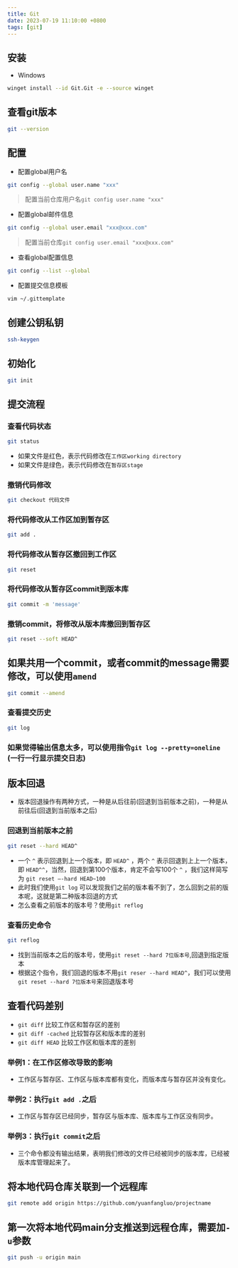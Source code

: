 ```yaml
---
title: Git
date: 2023-07-19 11:10:00 +0800
tags: [git]
---
```

## 安装

- Windows

```sh
winget install --id Git.Git -e --source winget
```

## 查看git版本

```sh
git --version
```

## 配置

- 配置global用户名

```sh
git config --global user.name "xxx"
```

> 配置当前仓库用户名`git config user.name "xxx"`

- 配置global邮件信息

```sh
git config --global user.email "xxx@xxx.com"
```

> 配置当前仓库`git config user.email "xxx@xxx.com"`

- 查看global配置信息

```sh
git config --list --global
```

- 配置提交信息模板

```sh
vim ~/.gittemplate
```

## 创建公钥私钥

```sh
ssh-keygen
```

## 初始化

```sh
git init
```

## 提交流程

### 查看代码状态

```sh
git status
```

- 如果文件是红色，表示代码修改在`工作区working directory`
- 如果文件是绿色，表示代码修改在`暂存区stage`

### 撤销代码修改

```sh
git checkout 代码文件
```

### 将代码修改从工作区加到暂存区

```sh
git add .
```

### 将代码修改从暂存区撤回到工作区

```sh
git reset
```

### 将代码修改从暂存区commit到版本库

```sh
git commit -m 'message'
```

### 撤销commit，将修改从版本库撤回到暂存区

```sh
git reset --soft HEAD^
```

## 如果共用一个commit，或者commit的message需要修改，可以使用`amend`

```sh
git commit --amend
```

### 查看提交历史

```sh
git log
```

###  如果觉得输出信息太多，可以使用指令`git log --pretty=oneline` (一行一行显示提交日志)

## 版本回退

- 版本回退操作有两种方式，一种是从后往前(回退到当前版本之前)，一种是从前往后(回退到当前版本之后)

### 回退到当前版本之前

```sh
git reset --hard HEAD^
```

- 一个 `^` 表示回退到上一个版本，即 `HEAD^` ，两个 `^` 表示回退到上上一个版本，即 `HEAD^^`，当然，回退到第100个版本，肯定不会写100个 `^` ，我们这样简写为 `git reset –-hard HEAD~100`
- 此时我们使用`git log` 可以发现我们之前的版本看不到了，怎么回到之前的版本呢，这就是第二种版本回退的方式
- 怎么查看之前版本的版本号？使用`git reflog`

### 查看历史命令

```sh
git reflog
```

- 找到当前版本之后的版本号，使用`git reset --hard 7位版本号`,回退到指定版本
- 根据这个指令，我们回退的版本不用`git reser --hard HEAD^`，我们可以使用`git reset --hard 7位版本号`来回退版本号

## 查看代码差别

- `git diff` 比较工作区和暂存区的差别
- `git diff -cached` 比较暂存区和版本库的差别
- `git diff HEAD` 比较工作区和版本库的差别

### 举例1：在工作区修改导致的影响

- 工作区与暂存区、工作区与版本库都有变化，而版本库与暂存区并没有变化。

### 举例2：执行`git add .`之后

- 工作区与暂存区已经同步，暂存区与版本库、版本库与工作区没有同步。

### 举例3：执行`git commit`之后

- 三个命令都没有输出结果，表明我们修改的文件已经被同步的版本库，已经被版本库管理起来了。

## 将本地代码仓库关联到一个远程库

```sh
git remote add origin https://github.com/yuanfangluo/projectname
```

## 第一次将本地代码main分支推送到远程仓库，需要加`-u`参数

```sh
git push -u origin main
```
